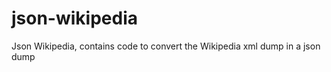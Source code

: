 json-wikipedia
==============

Json Wikipedia, contains code to convert the Wikipedia xml dump in a json dump
